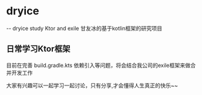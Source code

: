 # dryice
-- dryice study Ktor and exile  甘友冰的基于kotlin框架的研究项目
## 日常学习Ktor框架
#### 
目前在完善 build.gradle.kts 依赖引入等问题，将会结合我公司的exile框架来做合并开发工作

大家有兴趣可以一起学习一起讨论，只有分享,才会懂得人生真正的快乐~~
